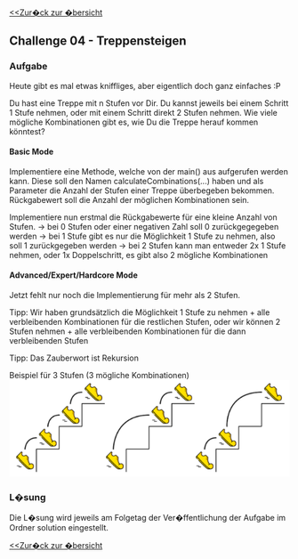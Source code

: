 ﻿[<<Zur�ck zur �bersicht](https://github.com/codewiththomas/c-challenges)

## Challenge 04 - Treppensteigen

### Aufgabe 

Heute gibt es mal etwas kniffliges, aber eigentlich doch ganz einfaches :P

Du hast eine Treppe mit n Stufen vor Dir. Du kannst jeweils bei einem Schritt 1 Stufe nehmen, oder mit einem Schritt direkt 2 Stufen nehmen. Wie viele mögliche 
Kombinationen gibt es, wie Du die Treppe herauf kommen könntest?

#### Basic Mode
Implementiere eine Methode, welche von der main() aus aufgerufen werden kann. Diese soll den Namen calculateCombinations(...) haben und als
Parameter die Anzahl der Stufen einer Treppe überbegeben bekommen. Rückgabewert soll die Anzahl der möglichen Kombinationen sein.  

Implementiere nun erstmal die Rückgabewerte für eine kleine Anzahl von Stufen.
-> bei 0 Stufen oder einer negativen Zahl soll 0 zurückgegegeben werden
-> bei 1 Stufe gibt es nur die Möglichkeit 1 Stufe zu nehmen, also soll 1 zurückgegeben werden
-> bei 2 Stufen kann man entweder 2x 1 Stufe nehmen, oder 1x Doppelschritt, es gibt also 2 mögliche Kombinationen

#### Advanced/Expert/Hardcore Mode
Jetzt fehlt nur noch die Implementierung für mehr als 2 Stufen. 

Tipp: Wir haben grundsätzlich die Möglichkeit 1 Stufe zu nehmen + alle verbleibenden Kombinationen für die restlichen Stufen,
oder wir können 2 Stufen nehmen + alle verbleibenden Kombinationen für die dann verbleibenden Stufen

Tipp: Das Zauberwort ist Rekursion

Beispiel für 3 Stufen (3 mögliche Kombinationen)
![Beispiel für 3 Stufen (3 mögliche Kombinationen)](./images/hint.png)

### L�sung

Die L�sung wird jeweils am Folgetag der Ver�ffentlichung der Aufgabe im Ordner solution eingestellt.

[<<Zur�ck zur �bersicht](https://github.com/codewiththomas/c-challenges)
